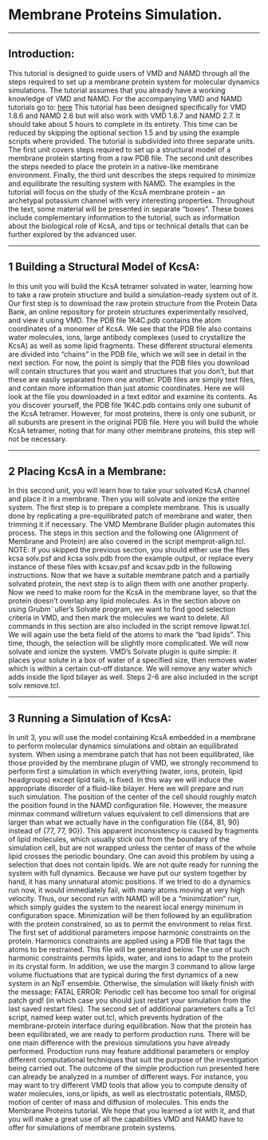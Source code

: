 # Membrane Proteins Simulation.

***
## Introduction:
This tutorial is designed to guide users of VMD and NAMD through all the steps required to set up a membrane protein system for molecular dynamics simulations. The tutorial assumes that you already have a working knowledge of VMD and NAMD. For the accompanying VMD and NAMD tutorials go to: 
[here](http://www.ks.uiuc.edu/Training/Tutorials/) This tutorial has been designed specifically for VMD 1.8.6 and NAMD 2.6 but will also work with VMD 1.8.7 and NAMD 2.7. It should take about 5 hours to complete in its entirety. This time can be reduced by skipping the optional section 1.5 and by using the example scripts where provided. The tutorial is subdivided into three separate units. The first unit covers steps required to set up a structural model of a membrane protein starting from a raw PDB file. The second unit describes the steps needed to place the protein in a native-like membrane environment. Finally, the third unit describes the steps required to minimize and equilibrate the resulting system with NAMD. The examples in the tutorial will focus on the study of the KcsA membrane protein – an archetypal potassium channel with very interesting properties. Throughout the text, some material will be presented in separate “boxes”. These boxes include complementary information to the tutorial, such as information about the biological role of KcsA, and tips or technical details that can be further explored by the advanced user.

***
## 1 Building a Structural Model of KcsA:
In this unit you will build the KcsA tetramer solvated in water, learning how to take a raw protein structure and build a simulation-ready system out of it. Our first step is to download the raw protein structure from the Protein Data Bank, an online repository for protein structures experimentally resolved, and
view it using VMD. The PDB file 1K4C.pdb contains the atom coordinates of a monomer of KcsA. We see that the PDB file also contains water molecules, ions, large antibody complexes (used to crystallize the KcsA) as well as some lipid fragments. These different structural elements are divided into “chains” in the PDB file, which we will see in detail in the next section. For now, the point is simply that the PDB files you download will contain structures that you want and structures that you don’t, but that these are easily separated from one another. PDB files are simply text files, and contain more information than just atomic coordinates. Here we will look at the file you downloaded in a text editor and examine its contents. As you discover yourself, the PDB file 1K4C.pdb contains only one subunit of
the KcsA tetramer. However, for most proteins, there is only one subunit, or all subunits are present in the original PDB file. Here you will build the whole
KcsA tetramer, noting that for many other membrane proteins, this step will not be necessary.


***
## 2 Placing KcsA in a Membrane:
In this second unit, you will learn how to take your solvated KcsA channel and place it in a membrane. Then you will solvate and ionize the entire system. The first step is to prepare a complete membrane. This is usually done by replicating a pre-equilibrated patch of membrane and water, then trimming it if necessary. The VMD Membrane Builder plugin automates this process. The steps in this section and the following one (Alignment of Membrane and Protein) are also covered in the script memprot-align.tcl. NOTE: If you skipped the previous section, you should either use the files kcsa solv.psf and kcsa solv.pdb from the example output, or replace every instance of these files with kcsav.psf and kcsav.pdb in the following instructions. Now that we have a suitable membrane patch and a partially solvated protein, the next step is to align them with one another properly. Now we need to make room for the KcsA in the membrane layer, so that the protein doesn’t overlap any lipid molecules. As in the section above on using Grubm¨uller’s Solvate program, we want to find good selection criteria in VMD,
and then mark the molecules we want to delete. All commands in this section are also included in the script remove lipwat.tcl. We will again use the beta field of the atoms to mark the “bad lipids”. This time, though, the selection will be slightly more complicated. We will now solvate and ionize the system. VMD’s Solvate plugin is quite simple: it places your solute in a box of water of a specified size, then removes water which is within a certain cut-off distance. We will remove any water which adds inside the lipid bilayer as well. Steps 2-6 are also included in the script solv remove.tcl.

***
## 3 Running a Simulation of KcsA:
In unit 3, you will use the model containing KcsA embedded in a membrane to perform molecular dynamics simulations and obtain an equilibrated system.
When using a membrane patch that has not been equilibrated, like those provided by the membrane plugin of VMD, we strongly recommend to perform first a simulation in which everything (water, ions, protein, lipid headgroups) except lipid tails, is fixed. In this way we will induce the appropriate disorder of a fluid-like bilayer. Here we will prepare and run such simulation. The position of the center of the cell should roughly match the position found in the NAMD configuration file. However, the measure minmax command willreturn values equivalent to cell dimensions that are larger than what we actually have in the configuration file ({84, 81, 90} instead of {77, 77, 90}). This apparent inconsistency is caused by fragments of lipid molecules, which usually stick out from the boundary of the simulation cell, but are not wrapped unless the center of mass of the whole lipid crosses the periodic boundary. One can avoid this problem by using a selection that does not contain lipids. We are not quite ready for running the system with full dynamics. Because we have put our system together by hand, it has many unnatural atomic positions. If we tried to do a dynamics run now, it would immediately fail, with many atoms moving at very high velocity. Thus, our second run with NAMD will be a “minimization” run, which simply guides the system to the nearest local energy minimum in configuration space. Minimization will be then followed by an equilibration with the protein constrained, so as to permit the environment to relax first. The first set of additional parameters impose harmonic constraints on the protein. Harmonics constraints are applied using a PDB file that tags the atoms to be restrained. This file will be generated below. The use of such harmonic constraints permits lipids, water, and ions to adapt to the protein in its crystal form. In addition, we use the margin 3 command to allow large volume fluctuations
that are typical during the first dynamics of a new system in an NpT ensemble. Otherwise, the simulation will likely finish with the message: FATAL ERROR: Periodic cell has become too small for original patch grid! (in which case you should just restart your simulation from the last saved restart files).
The second set of additional parameters calls a Tcl script, named keep water out.tcl, which prevents hydration of the membrane-protein interface during equilibration. Now that the protein has been equilibrated, we are ready to perform production runs. There will be one main difference with the previous simulations you have already performed. Production runs may feature additional parameters or employ different computational techniques that suit the purpose of the investigation being carried out. The outcome of the simple production run presented here can already be analyzed in a number of different ways. For instance, you may want to try different VMD tools that allow you to compute density of water molecules, ions,or lipids, as well as electrostatic potentials, RMSD, motion of center of mass and diffusion of molecules. This ends the Membrane Proteins tutorial. We hope that you learned a lot with it, and that you will make a great use of all the capabilities VMD and NAMD have to offer for simulations of membrane protein systems.



